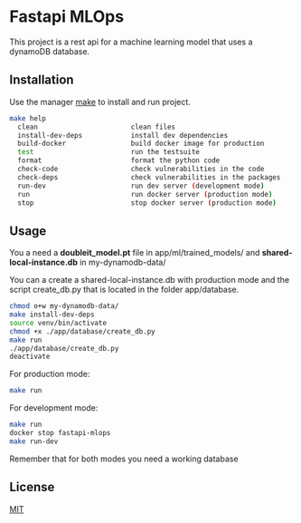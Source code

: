 # Fastapi MLOps

This project is a rest api for a machine learning model that uses a dynamoDB database.

## Installation

Use the manager [make](https://www.gnu.org/software/make/) to install and run project.

```bash
make help 
  clean                       clean files
  install-dev-deps            install dev dependencies
  build-docker                build docker image for production
  test                        run the testsuite
  format                      format the python code
  check-code                  check vulnerabilities in the code
  check-deps                  check vulnerabilities in the packages
  run-dev                     run dev server (development mode)
  run                         run docker server (production mode)
  stop                        stop docker server (production mode)
```

## Usage

You a need a **doubleit_model.pt** file in app/ml/trained_models/ and **shared-local-instance.db** in my-dynamodb-data/

You can a create a shared-local-instance.db with production mode and the script create_db.py that is located in the folder app/database.

```bash
chmod o+w my-dynamodb-data/
make install-dev-deps
source venv/bin/activate
chmod +x ./app/database/create_db.py
make run
./app/database/create_db.py
deactivate
```

For production mode:
```bash
make run
```
For development mode:
```bash
make run 
docker stop fastapi-mlops
make run-dev
```

Remember that for both modes you need a working database


## License
[MIT](https://choosealicense.com/licenses/mit/)
